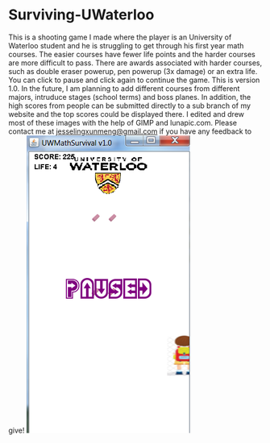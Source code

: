 # Surviving-UWaterloo
This is a shooting game I made where the player is an University of Waterloo student and he is struggling to get through his first year math courses. The easier courses have fewer life points and the harder courses are more difficult to pass. There are awards associated with harder courses, such as double eraser powerup, pen powerup (3x damage) or an extra life. 
You can click to pause and click again to continue the game. This is version 1.0. In the future, I am planning to add different courses from different majors, intruduce stages (school terms) and boss planes. In addition, the high scores from people can be submitted directly to a sub branch of my website and the top scores could be displayed there.
I edited and drew most of these images with the help of GIMP and lunapic.com. Please contact me at jesselingxunmeng@gmail.com if you have any feedback to give!
![alt text](https://github.com/JesseMeng/Surviving-UWaterloo/blob/master/demo.PNG)

